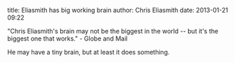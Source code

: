 title: Eliasmith has big working brain
author: Chris Eliasmith
date: 2013-01-21 09:22

"Chris Eliasmith's brain may not be the biggest in the world -- but it's the
biggest one that works." - Globe and Mail
  
He may have a tiny brain, but at least it does something.


